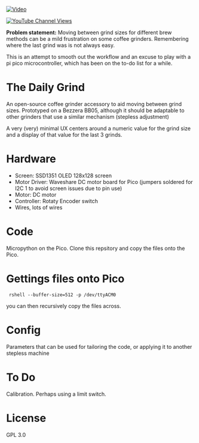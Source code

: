 
[![Video](https://img.youtube.com/vi/dQ8bjJROrDo/0.jpg)](https://www.youtube.com/watch?v=dQ8bjJROrDo)

[![YouTube Channel Views](https://img.shields.io/youtube/channel/views/UCz5BOU9J9pB_O0B8-rDjCWQ?label=YouTube&style=social)](https://www.youtube.com/channel/UCz5BOU9J9pB_O0B8-rDjCWQ)

**Problem statement:** Moving between grind sizes for different brew methods can be a mild frustration on some coffee grinders. Remembering where the last grind was is not always easy.

This is an attempt to smooth out the workflow and an excuse to play with a pi pico microcontroller, which has been on the to-do list for a while. 

# The Daily Grind

An open-source coffee grinder accessory to aid moving between grind sizes. Prototyped on a Bezzera BB05, although it should be adaptable to other grinders that use a similar mechanism (stepless adjustment)

A very (very) minimal UX centers around a numeric value for the grind size and a display of that value for the last 3 grinds. 

# Hardware

- Screen: SSD1351 OLED 128x128 screen
- Motor Driver: Waveshare DC motor board for Pico (jumpers soldered for I2C 1 to avoid screen issues due to pin use)
- Motor: DC motor
- Controller: Rotaty Encoder switch
- Wires, lots of wires

# Code

Micropython on the Pico. Clone this repsitory and copy the files onto the Pico.

# Gettings files onto Pico

     rshell --buffer-size=512 -p /dev/ttyACM0
     
 you can then recursively copy the files across.
     

# Config

Parameters that can be used for tailoring the code, or applying it to another stepless machine


# To Do

Calibration. Perhaps using a limit switch. 

# License 

GPL 3.0
